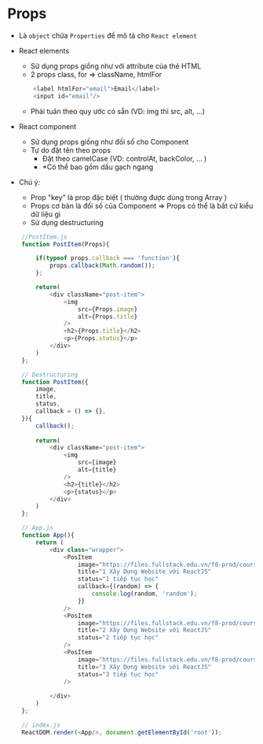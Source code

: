 # Props 

- Là `object` chứa `Properties` để mô tả cho `React element`
- React elements
    - Sử dụng props giống như với attribute của thẻ HTML
    - 2 props class, for => className, htmlFor
    ```Javascript
        <label htmlFor="email">Email</label>
        <input id="email"/>
    ```
    - Phải tuân theo quy ước có sẵn (VD: img thì src, alt, ...)

- React component
    - Sử dụng props giống như đối số cho Component
    - Tự do đặt tên theo props
        - Đặt theo camelCase (VD: controlAt, backColor, ... )
        - *Có thể bao gồm dấu gạch ngang

- Chú ý: 
    - Prop "key" là prop đặc biệt ( thường được dùng trong Array )
    - Props cơ bản là đối số của Component
        => Props có thể là bất cứ kiểu dữ liệu gì
    - Sử dụng destructuring

```Javascript
    //PostItem.js
    function PostItem(Props){

        if(typeof props.callback === 'function'){
            props.callback(Math.random());
        };

        return(
            <div className="post-item">                
                <img 
                    src={Props.image}
                    alt={Props.title}
                />
                <h2>{Props.title}</h2>
                <p>{Props.status}</p>
            </div>
        )
    };

    // Destructuring
    function PostItem({
        image,
        title,
        status,
        callback = () => {},
    }){
        callback();
        
        return(
            <div className="post-item">                
                <img 
                    src={image}
                    alt={title}
                />
                <h2>{title}</h2>
                <p>{status}</p>
            </div>
        )
    };

    // App.js
    function App(){
        return (
            <div class="wrapper">
                <PosItem
                    image="https://files.fullstack.edu.vn/f8-prod/courses/13/13.png"
                    title="1 Xây Dựng Website với ReactJS"
                    status="1 tiếp tục học"
                    callback={(random) => {
                        console.log(random, 'random');
                    }}
                />
                <PosItem
                    image="https://files.fullstack.edu.vn/f8-prod/courses/13/13.png"
                    title="2 Xây Dựng Website với ReactJS"
                    status="2 tiếp tục học"
                />
                <PosItem
                    image="https://files.fullstack.edu.vn/f8-prod/courses/13/13.png"
                    title="3 Xây Dựng Website với ReactJS"
                    status="3 tiếp tục học"
                />
                
            </div>
        )
    };

    // index.js
    ReactDOM.render(<App/>, document.getElementById('root'));
```